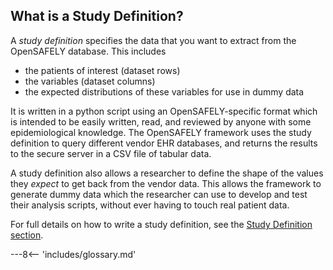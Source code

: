## What is a Study Definition?

A _study definition_ specifies the data that you want to extract from the OpenSAFELY database. This includes

* the patients of interest (dataset rows)
* the variables (dataset columns)
* the expected distributions of these variables for use in dummy data

It is written in a python script using an OpenSAFELY-specific format which is intended to be easily written, read, and reviewed by anyone with some epidemiological knowledge.
The OpenSAFELY framework uses the study definition to query different vendor EHR databases, and returns the results to the secure server in a CSV file of tabular data.

A study definition also allows a researcher to define the shape of the values they *expect* to get back from the vendor data.
This allows the framework to generate dummy data which the researcher can use to develop and test their analysis scripts, without ever having to touch real patient data.

For full details on how to write a study definition, see the [Study Definition section](study-def.md).


---8<-- 'includes/glossary.md'
